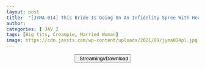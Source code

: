```yaml
---
layout: post
title:  "[JYMA-014] This Bride Is Going On An Infidelity Spree With Her Husband’s Boss And Co-Workers A Beautiful Maso Bitch Married Woman With Big Tits And A Meaty Body Ready For Cuckold Fucking She Got Her Huge Tits Tweaked Until She Came Like The Maso Housewife She Is Mary Tachibana"
author: 
categories: [ JAV ]
tags: [Big tits, Creampie, Married Woman]
image: https://cdn.javsts.com/wp-content/uploads/2021/09/jyma014pl.jpg
---
```


<center>
<a href="/svr/jyma-014">
<button class="btn btn-outline-dark py-2 px-5 d-block w-100 show-comments"><i class="fa fa-external-link"></i> &nbsp; Streaming//Download</button>
</a>
</center>
